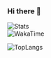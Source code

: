 ### Hi there 👋
![Stats](https://github-readme-stats.vercel.app/api?username=yaaannn&show_icons=true)  
![WakaTime](https://github-readme-stats.vercel.app/api/wakatime?username=yaaannn&layout=compact&show_icons=true)  

![TopLangs](https://github-readme-stats.vercel.app/api/top-langs?username=yaaannn&layout=compact&show_icons=true)  
<!--
**VickScarlet/vickscarlet** is a ✨ _special_ ✨ repository because its `README.md` (this file) appears on your GitHub profile.

Here are some ideas to get you started:

- 🔭 I’m currently working on ...
- 🌱 I’m currently learning ...
- 👯 I’m looking to collaborate on ...
- 🤔 I’m looking for help with ...
- 💬 Ask me about ...
- 📫 How to reach me: ...
- 😄 Pronouns: ...
- ⚡ Fun fact: ...
-->
